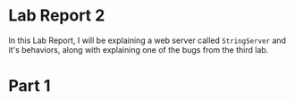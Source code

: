 # Lab Report 2
In this Lab Report, I will be explaining a web server called `StringServer` and it's behaviors, along with explaining one of the bugs from the third lab.

# Part 1
